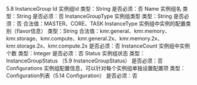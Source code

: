 5.8 InstanceGroup
Id
实例组Id
类型：String
是否必须：否
Name
实例组名
类型：String
是否必须：否
InstanceGroupType
实例组类型
类型：String
是否必须：否
合法值：MASTER、CORE、TASK
InstanceType
实例组中实例的配置类别（flavor信息）
类型：String
合法值：kmr.general、kmr.memory、kmr.storage、kmr.compute、kmr.general.2x、kmr.memory.2x、kmr.storage.2x、kmr.compute.2x
是否必须：否
InstanceCount
实例组中实例个数
类型：Integer
是否必须：否
Status
实例组状态
类型：InstanceGroupStatus  （5.9 InstanceGroupStatus）
是否必须：否
Configurations
实例组配置信息，可以针对每个实例组单独设置配置项
类型：Configuration列表（5.14 Configuration）
是否必须：否